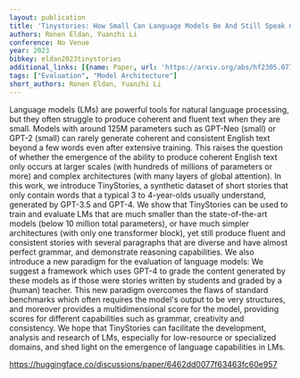 ```yaml
---
layout: publication
title: 'Tinystories: How Small Can Language Models Be And Still Speak Coherent English?'
authors: Ronen Eldan, Yuanzhi Li
conference: No Venue
year: 2023
bibkey: eldan2023tinystories
additional_links: [{name: Paper, url: 'https://arxiv.org/abs/hf2305.07759'}]
tags: ["Evaluation", "Model Architecture"]
short_authors: Ronen Eldan, Yuanzhi Li
---
```

Language models (LMs) are powerful tools for natural language processing, but they often struggle to produce coherent and fluent text when they are small. Models with around 125M parameters such as GPT-Neo (small) or GPT-2 (small) can rarely generate coherent and consistent English text beyond a few words even after extensive training. This raises the question of whether the emergence of the ability to produce coherent English text only occurs at larger scales (with hundreds of millions of parameters or more) and complex architectures (with many layers of global attention). In this work, we introduce TinyStories, a synthetic dataset of short stories that only contain words that a typical 3 to 4-year-olds usually understand, generated by GPT-3.5 and GPT-4. We show that TinyStories can be used to train and evaluate LMs that are much smaller than the state-of-the-art models (below 10 million total parameters), or have much simpler architectures (with only one transformer block), yet still produce fluent and consistent stories with several paragraphs that are diverse and have almost perfect grammar, and demonstrate reasoning capabilities. We also introduce a new paradigm for the evaluation of language models: We suggest a framework which uses GPT-4 to grade the content generated by these models as if those were stories written by students and graded by a (human) teacher. This new paradigm overcomes the flaws of standard benchmarks which often requires the model's output to be very structures, and moreover provides a multidimensional score for the model, providing scores for different capabilities such as grammar, creativity and consistency. We hope that TinyStories can facilitate the development, analysis and research of LMs, especially for low-resource or specialized domains, and shed light on the emergence of language capabilities in LMs.

https://huggingface.co/discussions/paper/6462dd0077f63463fc60e957